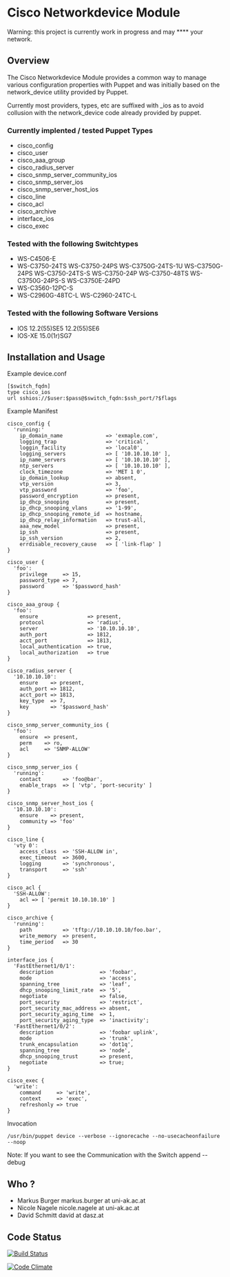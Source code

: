 # Cisco Networkdevice Module
Warning: this project is currently work in progress and may **** your network.

## Overview

The Cisco Networkdevice Module provides a common way to manage various configuration properties with Puppet and was initially based on the network_device utility provided by Puppet.

Currently most providers, types, etc are suffixed with _ios as to avoid collusion with the network_device code already provided by puppet.

### Currently implented / tested Puppet Types

* cisco_config
* cisco_user
* cisco_aaa_group
* cisco_radius_server
* cisco_snmp_server_community_ios
* cisco_snmp_server_ios
* cisco_snmp_server_host_ios
* cisco_line
* cisco_acl
* cisco_archive
* interface_ios
* cisco_exec

### Tested with the following Switchtypes

* WS-C4506-E
* WS-C3750-24TS WS-C3750-24PS WS-C3750G-24TS-1U WS-C3750G-24PS WS-C3750-24TS-S WS-C3750-24P WS-C3750-48TS WS-C3750G-24PS-S WS-C3750E-24PD
* WS-C3560-12PC-S
* WS-C2960G-48TC-L WS-C2960-24TC-L

### Tested with the following Software Versions

* IOS 12.2(55)SE5 12.2(55)SE6
* IOS-XE 15.0(1r)SG7

## Installation and Usage

Example device.conf

    [$switch_fqdn]
    type cisco_ios
    url sshios://$user:$pass@$switch_fqdn:$ssh_port/?$flags

Example Manifest

    cisco_config {
      'running:'
        ip_domain_name              => 'exmaple.com',
        logging_trap                => 'critical',
        loggin_facility             => 'local0',
        logging_servers             => [ '10.10.10.10' ],
        ip_name_servers             => [ '10.10.10.10' ],
        ntp_servers                 => [ '10.10.10.10' ],
        clock_timezone              => 'MET 1 0',
        ip_domain_lookup            => absent,
        vtp_version                 => 3,
        vtp_password                => 'foo',
        password_encryption         => present,
        ip_dhcp_snooping            => present,
        ip_dhcp_snooping_vlans      => '1-99',
        ip_dhcp_snooping_remote_id  => hostname,
        ip_dhcp_relay_information   => trust-all,
        aaa_new_model               => present,
        ip_ssh                      => present,
        ip_ssh_version              => 2,
        errdisable_recovery_cause   => [ 'link-flap' ]
    }

    cisco_user {
      'foo':
        privilege     => 15,
        password_type => 7,
        password      => '$password_hash'
    }

    cisco_aaa_group {
      'foo':
        ensure                => present,
        protocol              => 'radius',
        server                => '10.10.10.10',
        auth_port             => 1812,
        acct_port             => 1813,
        local_authentication  => true,
        local_authorization   => true
    }

    cisco_radius_server {
      '10.10.10.10':
        ensure    => present,
        auth_port => 1812,
        acct_port => 1813,
        key_type  => 7,
        key       => '$password_hash'
    }

    cisco_snmp_server_community_ios {
      'foo':
        ensure  => present,
        perm    => ro,
        acl     => 'SNMP-ALLOW'
    }

    cisco_snmp_server_ios {
      'running':
        contact       => 'foo@bar',
        enable_traps  => [ 'vtp', 'port-security' ]
    }

    cisco_snmp_server_host_ios {
      '10.10.10.10':
        ensure    => present,
        community => 'foo'
    }

    cisco_line {
      'vty 0':
        access_class  => 'SSH-ALLOW in',
        exec_timeout  => 3600,
        logging       => 'synchronous',
        transport     => 'ssh'
    }

    cisco_acl {
      'SSH-ALLOW':
        acl => [ 'permit 10.10.10.10' ]
    }

    cisco_archive {
      'running':
        path          => 'tftp://10.10.10.10/foo.bar',
        write_memory  => present,
        time_period   => 30
    }

    interface_ios {
      'FastEthernet1/0/1':
        description               => 'foobar',
        mode                      => 'access',
        spanning_tree             => 'leaf',
        dhcp_snooping_limit_rate  => '5',
        negotiate                 => false,
        port_security             => 'restrict',
        port_security_mac_address => absent,
        port_security_aging_time  => 1,
        port_security_aging_type  => 'inactivity';
      'FastEthernet1/0/2':
        description               => 'foobar uplink',
        mode                      => 'trunk',
        trunk_encapsulation       => 'dot1q',
        spanning_tree             => 'node',
        dhcp_snooping_trust       => present,
        negotiate                 => true;
    }

    cisco_exec {
      'write':
        command     => 'write',
        context     => 'exec',
        refreshonly => true
    }


Invocation

    /usr/bin/puppet device --verbose --ignorecache --no-usecacheonfailure --noop

Note: If you want to see the Communication with the Switch append --debug

## Who ?

* Markus Burger markus.burger at uni-ak.ac.at
* Nicole Nagele nicole.nagele at uni-ak.ac.at
* David Schmitt david at dasz.at

## Code Status

[![Build Status](https://travis-ci.org/uniak/puppet-networkdevice.png?branch=master)](https://travis-ci.org/uniak/puppet-networkdevice)

[![Code Climate](https://codeclimate.com/github/uniak/puppet-networkdevice.png)](https://codeclimate.com/github/uniak/puppet-networkdevice)
